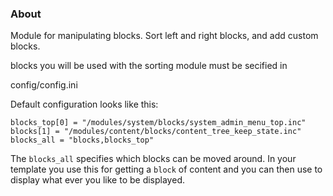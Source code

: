 ### About

Module for manipulating blocks. 
Sort left and right blocks, and add custom blocks.

blocks you will be used with the sorting module must be secified in 

config/config.ini

Default configuration looks like this:

    blocks_top[0] = "/modules/system/blocks/system_admin_menu_top.inc"
    blocks[1] = "/modules/content/blocks/content_tree_keep_state.inc"
    blocks_all = "blocks,blocks_top"

The `blocks_all` specifies which blocks can be moved around. In your 
template you use this for getting a `block` of content and you can then
use to display what ever you like to be displayed. 
 
